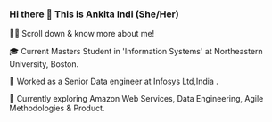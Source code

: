 ### Hi there 👋 This is Ankita Indi (She/Her)

👨‍💻 Scroll down & know more about me!

🎓   Current Masters Student in  'Information Systems' at Northeastern University, Boston.

🧰   Worked as a Senior Data engineer at Infosys Ltd,India .

🎯   Currently exploring Amazon Web Services, Data Engineering, Agile Methodologies & Product.



















